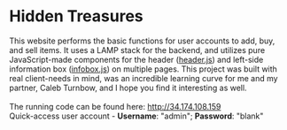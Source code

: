 # Hidden Treasures
This website performs the basic functions for user accounts to add, buy, and sell items. It uses a LAMP stack for the backend, and utilizes pure JavaScript-made components for the header ([header.js](/scripts/components/header.js)) and left-side information box ([infobox.js](/scripts/components/infobox.js)) on multiple pages. This project was built with real client-needs in mind, was an incredible learning curve for me and my partner, Caleb Turnbow, and I hope you find it interesting as well.</br>
</br>
The running code can be found here: http://34.174.108.159</br>
Quick-access user account - <b>Username</b>: "admin"; <b>Password</b>: "blank"
